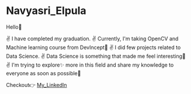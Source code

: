 # Navyasri_Elpula
 Hello:raising_hand:

:v: I have completed my graduation.
:v: Currently, I'm taking OpenCV and Machine learning course from DevIncept:blue_heart: 
:v: I did few projects related to Data Science. 
:v: Data Science is something that made me feel interesting:thought_balloon:
:v: I'm trying to explore:sparkles: more in this field and share my knowledge to everyone as soon as possible:dart:  

Checkout:point_right:
[My_LinkedIn](https://www.linkedin.com/in/navyasri-elpula-4449a1137)
